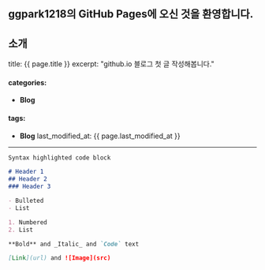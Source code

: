 ## ggpark1218의 GitHub Pages에 오신 것을 환영합니다.

소개
---
title:  {{ page.title }}
excerpt: "github.io 블로그 첫 글 작성해봅니다."

#### categories:
  - **Blog**

#### tags:
  - **Blog**
last_modified_at: {{ page.last_modified_at }}
---


```markdown
Syntax highlighted code block

# Header 1
## Header 2
### Header 3

- Bulleted
- List

1. Numbered
2. List

**Bold** and _Italic_ and `Code` text

[Link](url) and ![Image](src)
```

